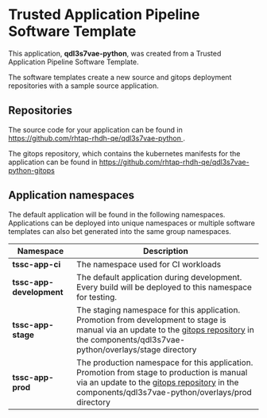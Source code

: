 # Trusted Application Pipeline Software Template

This application, **qdl3s7vae-python**, was created from a Trusted Application Pipeline Software Template.

The software templates create a new source and gitops deployment repositories with a sample source application. 

## Repositories

The source code for your application can be found in [https://github.com/rhtap-rhdh-qe/qdl3s7vae-python ](https://github.com/rhtap-rhdh-qe/qdl3s7vae-python ).
 
The gitops repository, which contains the kubernetes manifests for the application can be found in 
[https://github.com/rhtap-rhdh-qe/qdl3s7vae-python-gitops ](https://github.com/rhtap-rhdh-qe/qdl3s7vae-python-gitops ) 

## Application namespaces 

The default application will be found in the following namespaces. Applications can be deployed into unique namespaces or multiple software templates can also bet generated into the same group namespaces.  

|  Namespace   |  Description   |  
| -------- | -------- |
| **tssc-app-ci** | The namespace used for CI workloads |
| **tssc-app-development** | The default application during development. Every build will be deployed to this namespace for testing. |
| **tssc-app-stage** | The staging namespace for this application. Promotion from development to stage is manual via an update to the [gitops repository](https://github.com/rhtap-rhdh-qe/qdl3s7vae-python-gitops ) in the components/qdl3s7vae-python/overlays/stage directory |
| **tssc-app-prod** | The production namespace for this application. Promotion from stage to production is manual via an update to the [gitops repository](https://github.com/rhtap-rhdh-qe/qdl3s7vae-python-gitops ) in the components/qdl3s7vae-python/overlays/prod directory |